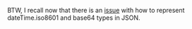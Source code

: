 BTW, I recall now that there is an <a href="http://scripting.com/2018/06/10/152333.html">issue</a> with how to represent dateTime.iso8601 and base64 types in JSON. 
